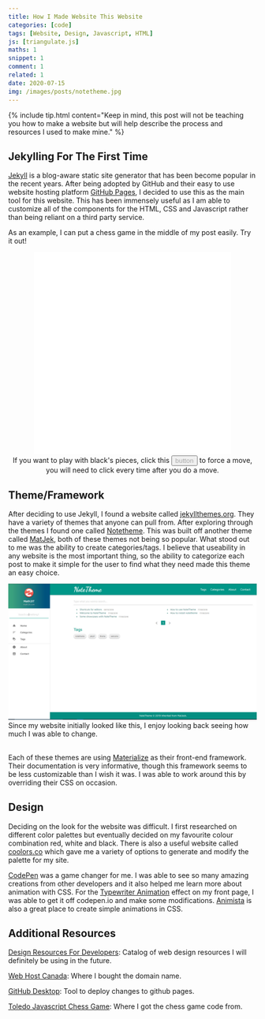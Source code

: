 ```yaml
---
title: How I Made Website This Website
categories: [code]
tags: [Website, Design, Javascript, HTML]
js: [triangulate.js]
maths: 1
snippet: 1
comment: 1
related: 1
date: 2020-07-15
img: /images/posts/notetheme.jpg
---
```


{% include tip.html content="Keep in mind, this post will not be teaching you how to make a website but will help describe the process and resources I used to make mine." %}
 
## Jekylling For The First Time

<a href="https://jekyllrb.com/" target="_blank">Jekyll</a> is a blog-aware static site generator that has been become popular in the recent years. After being adopted by GitHub and their easy to use website hosting platform <a href="https://pages.github.com/" target="_blank">GitHub Pages</a>, I decided to use this as the main tool for this website. This has been immensely useful as I am able to customize all of the components for the HTML, CSS and Javascript rather than being reliant on a third party service.

As an example, I can put a chess game in the middle of my post easily. Try it out! 

<div class="row" align="center">
<iframe id='chess' src="../images/posts/chess/toledo_javascript_chess2.html" width="400" height="410" scrolling="no" frameborder="no" id="chess"></iframe>
</div>
<div class="row" align="center">
If you want to play with black's pieces, click this
<input type="button" value="button" onclick="with(document.getElementById('chess').contentWindow)setTimeout('X(0,0,0,21,u,2),X(0,0,0,21,u,1),W()',250);" style="color: darkgray">
to force a move, you will need to click every time after you do a move.
</div>

## Theme/Framework
<div class="row">
<p>
After deciding to use Jekyll, I found a website called <a href="http://jekyllthemes.org/" target="_blank">jekyllthemes.org</a>. They have a variety of themes that anyone can pull from. After exploring through the themes I found one called <a href="https://dinhanhthi.github.io/notetheme/" target="_blank">Notetheme</a>. This was built off another theme called <a href="http://jekyllthemes.org/themes/matjek/" target="_blank">MatJek</a>, both of these themes not being so popular. What stood out to me was the ability to create categories/tags. I believe that useability in any website is the most important thing, so the ability to categorize each post to make it simple for the user to find what they need made this theme an easy choice. 
</p>

<div class="col s12 l6" markdown="1">

<img alt="notetheme" src="images/posts/notetheme.jpg" class="profile z-depth-5"/>

<div class="thi-box" markdown="1">
<div class="box-content" markdown="1">
Since my website initially looked like this, I enjoy looking back seeing how much I was able to change.
</div>
</div>

</div>


<div class="col s12 l6" markdown="1">
<br>
<p>
Each of these themes are using <a href="https://materializecss.com/" target="_blank">Materialize</a> as their front-end framework. Their documentation is very informative, though this framework seems to be less customizable than I wish it was. I was able to work around this by overriding their CSS on occasion.
</p>
</div>

</div>

## Design

Deciding on the look for the website was difficult. I first researched on different color palettes but eventually decided on my favourite colour combination red, white and black. There is also a useful website called <a href="https://coolors.co/ffffff-959794-45433e-181619-e9322e" target="_blank">coolors.co</a> which gave me a variety of options to generate and modify the palette for my site.

<a href="https://codepen.io" target="_blank">CodePen</a> was a game changer for me. I was able to see so many amazing creations from other developers and it also helped me learn more about animation with CSS. For the <a href="https://codepen.io/Coding_Journey/pen/BEMgbX" target="_blank">Typewriter Animation</a> effect on my front page, I was able to get it off codepen.io and make some modifications. <a href="https://animista.net/" target="_blank">Animista</a> is also a great place to create simple animations in CSS.

## Additional Resources

<a href="https://github.com/bradtraversy/design-resources-for-developers" target="_blank">Design Resources For Developers</a>: Catalog of web design resources I will definitely be using in the future.

<a href="https://whc.ca/en" target="_blank">Web Host Canada</a>: Where I bought the domain name. 

<a href="https://desktop.github.com/" target="_blank">GitHub Desktop</a>: Tool to deploy changes to github pages.

<a href="https://nanochess.org/chess4.html" target="_blank">Toledo Javascript Chess Game</a>: Where I got the chess game code from.

<style>
@media (max-width: 768px) 
{
    #chess {
    -moz-transform: scale(0.8, 0.8); 
    -webkit-transform: scale(0.8, 0.8); 
    -o-transform: scale(0.8, 0.8);
    -ms-transform: scale(0.8, 0.8);
    transform: scale(0.8, 0.8); 
    -moz-transform-origin: top left;
    -webkit-transform-origin: top left;
    -o-transform-origin: top left;
    -ms-transform-origin: top left;
    transform-origin: top left;
    }
} 
</style>